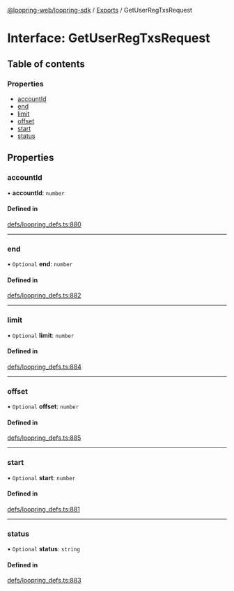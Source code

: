 [@loopring-web/loopring-sdk](../README.md) / [Exports](../modules.md) / GetUserRegTxsRequest

# Interface: GetUserRegTxsRequest

## Table of contents

### Properties

- [accountId](GetUserRegTxsRequest.md#accountid)
- [end](GetUserRegTxsRequest.md#end)
- [limit](GetUserRegTxsRequest.md#limit)
- [offset](GetUserRegTxsRequest.md#offset)
- [start](GetUserRegTxsRequest.md#start)
- [status](GetUserRegTxsRequest.md#status)

## Properties

### accountId

• **accountId**: `number`

#### Defined in

[defs/loopring_defs.ts:880](https://github.com/Loopring/loopring_sdk/blob/acbd5a2/src/defs/loopring_defs.ts#L880)

___

### end

• `Optional` **end**: `number`

#### Defined in

[defs/loopring_defs.ts:882](https://github.com/Loopring/loopring_sdk/blob/acbd5a2/src/defs/loopring_defs.ts#L882)

___

### limit

• `Optional` **limit**: `number`

#### Defined in

[defs/loopring_defs.ts:884](https://github.com/Loopring/loopring_sdk/blob/acbd5a2/src/defs/loopring_defs.ts#L884)

___

### offset

• `Optional` **offset**: `number`

#### Defined in

[defs/loopring_defs.ts:885](https://github.com/Loopring/loopring_sdk/blob/acbd5a2/src/defs/loopring_defs.ts#L885)

___

### start

• `Optional` **start**: `number`

#### Defined in

[defs/loopring_defs.ts:881](https://github.com/Loopring/loopring_sdk/blob/acbd5a2/src/defs/loopring_defs.ts#L881)

___

### status

• `Optional` **status**: `string`

#### Defined in

[defs/loopring_defs.ts:883](https://github.com/Loopring/loopring_sdk/blob/acbd5a2/src/defs/loopring_defs.ts#L883)

